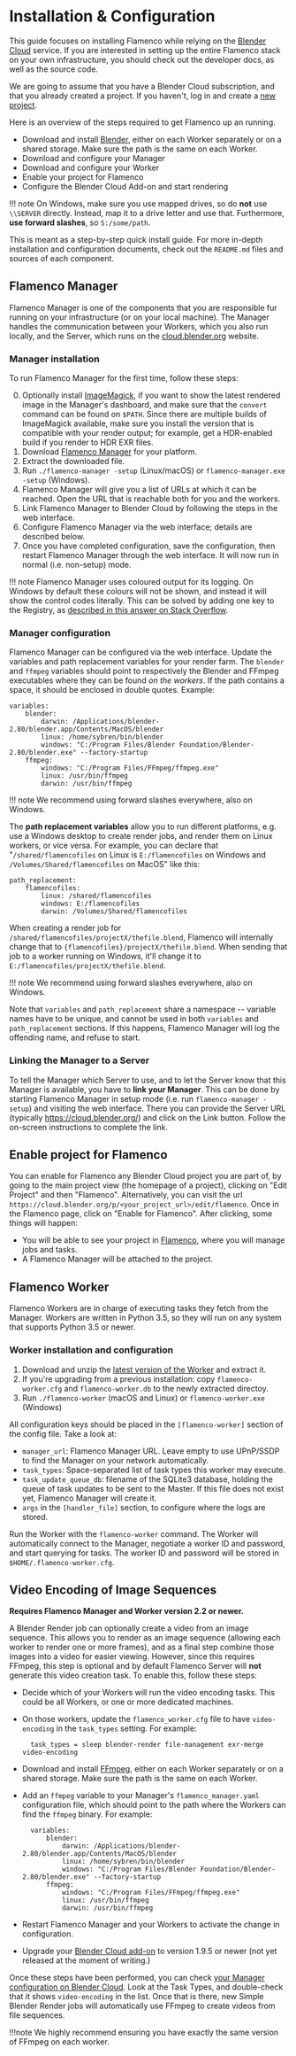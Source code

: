 # Installation & Configuration

This guide focuses on installing Flamenco while relying on the
[Blender Cloud](https://cloud.blender.org/) service. If you are interested in setting up the entire
Flamenco stack on your own infrastructure, you should check out the developer docs, as well as the
source code.

We are going to assume that you have a Blender Cloud subscription, and that you already created a
project. If you haven't, log in and create a [new project](https://cloud.blender.org/p/).

Here is an overview of the steps required to get Flamenco up an running.

- Download and install [Blender](https://www.blender.org/), either on each Worker separately or on a
  shared storage. Make sure the path is the same on each Worker.
- Download and configure your Manager
- Download and configure your Worker
- Enable your project for Flamenco
- Configure the Blender Cloud Add-on and start rendering

!!! note
    On Windows, make sure you use mapped drives, so do **not** use `\\SERVER` directly. Instead, map
    it to a drive letter and use that. Furthermore, **use forward slashes**, so `S:/some/path`.

This is meant as a step-by-step quick install guide. For more in-depth installation and
configuration documents, check out the `README.md` files and sources of each component.


## Flamenco Manager

Flamenco Manager is one of the components that you are responsible fur running on your
infrastructure (or on your local machine). The Manager handles the communication between your
Workers, which you also run locally, and the Server, which runs on the
[cloud.blender.org](https://cloud.blender.org) website.


### Manager installation

To run Flamenco Manager for the first time, follow these steps:

0. Optionally install [ImageMagick](https://www.imagemagick.org/script/download.php), if you want to
   show the latest rendered image in the Manager's dashboard, and make sure that the `convert`
   command can be found on `$PATH`. Since there are multiple builds of ImageMagick available, make
   sure you install the version that is compatible with your render output; for example, get a
   HDR-enabled build if you render to HDR EXR files.
1. Download [Flamenco Manager](https://www.flamenco.io/download/) for your platform.
2. Extract the downloaded file.
3. Run `./flamenco-manager -setup` (Linux/macOS) or `flamenco-manager.exe -setup` (Windows).
4. Flamenco Manager will give you a list of URLs at which it can be reached. Open the URL that is
   reachable both for you and the workers.
5. Link Flamenco Manager to Blender Cloud by following the steps in the web interface.
6. Configure Flamenco Manager via the web interface; details are described below.
7. Once you have completed configuration, save the configuration, then restart Flamenco Manager
   through the web interface. It will now run in normal (i.e. non-setup) mode.

!!! note
    Flamenco Manager uses coloured output for its logging. On Windows by default these colours
    will not be shown, and instead it will show the control codes literally. This can be solved
    by adding one key to the Registry, as [described in this answer on Stack Overflow](https://stackoverflow.com/a/16799175/875379).


### Manager configuration

Flamenco Manager can be configured via the web interface. Update the variables and path replacement
variables for your render farm. The `blender` and `ffmpeg` variables should point to respectively
the Blender and FFmpeg executables where they can be found *on the workers*. If the path contains a
space, it should be enclosed in double quotes. Example:

    variables:
        blender:
            darwin: /Applications/blender-2.80/blender.app/Contents/MacOS/blender
            linux: /home/sybren/bin/blender
            windows: "C:/Program Files/Blender Foundation/Blender-2.80/blender.exe" --factory-startup
        ffmpeg:
            windows: "C:/Program Files/FFmpeg/ffmpeg.exe"
            linux: /usr/bin/ffmpeg
            darwin: /usr/bin/ffmpeg

!!! note
    We recommend using forward slashes everywhere, also on Windows.


The **path replacement variables** allow you to run different platforms, e.g. use a Windows desktop
to create render jobs, and render them on Linux workers, or vice versa. For example, you can declare
that "`/shared/flamencofiles` on Linux is `E:/flamencofiles` on Windows and
`/Volumes/Shared/flamencofiles` on MacOS" like this:

    path_replacement:
        flamencofiles:
            linux: /shared/flamencofiles
            windows: E:/flamencofiles
            darwin: /Volumes/Shared/flamencofiles

When creating a render job for `/shared/flamencofiles/projectX/thefile.blend`, Flamenco will
internally change that to `{flamencofiles}/projectX/thefile.blend`. When sending that job to a
worker running on Windows, it'll change it to `E:/flamencofiles/projectX/thefile.blend`.

!!! note
    We recommend using forward slashes everywhere, also on Windows.

Note that `variables` and `path_replacement` share a namespace -- variable names have to be unique,
and cannot be used in both `variables` and `path_replacement` sections. If this happens, Flamenco
Manager will log the offending name, and refuse to start.


### Linking the Manager to a Server

To tell the Manager which Server to use, and to let the Server know that this Manager is available,
you have to **link your Manager**. This can be done by starting Flamenco Manager in setup mode
(i.e. run `flamenco-manager -setup`) and visiting the web interface. There you can provide the
Server URL (typically https://cloud.blender.org/) and click on the Link button. Follow the
on-screen instructions to complete the link.


## Enable project for Flamenco

You can enable for Flamenco any Blender Cloud project you are part of, by going to the main project
view (the homepage of a project), clicking on "Edit Project" and then "Flamenco". Alternatively,
you can visit the url `https://cloud.blender.org/p/<your_project_url>/edit/flamenco`.
Once in the Flamenco page, click on "Enable for Flamenco". After clicking, some things will happen:

- You will be able to see your project in [Flamenco](https://cloud.blender.org/flamenco/), where you
  will manage jobs and tasks.
- A Flamenco Manager will be attached to the project.


## Flamenco Worker

Flamenco Workers are in charge of executing tasks they fetch from the Manager. Workers are written
in Python 3.5, so they will run on any system that supports Python 3.5 or newer.


### Worker installation and configuration

1. Download and unzip the [latest version of the Worker](https://www.flamenco.io/download/) and
   extract it.
2. If you're upgrading from a previous installation: copy `flamenco-worker.cfg` and
  `flamenco-worker.db` to the newly extracted directoy.
3. Run `./flamenco-worker` (macOS and Linux) or `flamenco-worker.exe` (Windows)

All configuration keys should be placed in the `[flamenco-worker]` section of the config file.
Take a look at:

- `manager_url`: Flamenco Manager URL. Leave empty to use UPnP/SSDP to find the Manager on your
  network automatically.
- `task_types`: Space-separated list of task types this worker may execute.
- `task_update_queue_db`: filename of the SQLite3 database, holding the queue of task updates to be
  sent to the Master. If this file does not exist yet, Flamenco Manager will create it.
- `args` in the `[handler_file]` section, to configure where the logs are stored.

Run the Worker with the `flamenco-worker` command. The Worker will automatically connect to the
Manager, negotiate a worker ID and password, and start querying for tasks. The worker ID and
password will be stored in `$HOME/.flamenco-worker.cfg`.


## Video Encoding of Image Sequences

**Requires Flamenco Manager and Worker version 2.2 or newer.**

A Blender Render job can optionally create a video from an image sequence. This allows you to render
as an image sequence (allowing each worker to render one or more frames), and as a final step
combine those images into a video for easier viewing. However, since this requires FFmpeg, this step
is optional and by default Flamenco Server will **not** generate this video creation task. To enable
this, follow these steps:

- Decide which of your Workers will run the video encoding tasks. This could be all Workers, or one
  or more dedicated machines.
- On those workers, update the `flamenco_worker.cfg` file to have `video-encoding` in the
  `task_types` setting. For example:

        task_types = sleep blender-render file-management exr-merge video-encoding

- Download and install [FFmpeg](https://ffmpeg.org/), either on each Worker separately or on a
  shared storage. Make sure the path is the same on each Worker.
- Add an `ffmpeg` variable to your Manager's `flamenco_manager.yaml` configuration file, which
  should point to the path where the Workers can find the `ffmpeg` binary. For example:

        variables:
            blender:
                darwin: /Applications/blender-2.80/blender.app/Contents/MacOS/blender
                linux: /home/sybren/bin/blender
                windows: "C:/Program Files/Blender Foundation/Blender-2.80/blender.exe" --factory-startup
            ffmpeg:
                windows: "C:/Program Files/FFmpeg/ffmpeg.exe"
                linux: /usr/bin/ffmpeg
                darwin: /usr/bin/ffmpeg
- Restart Flamenco Manager and your Workers to activate the change in configuration.
- Upgrade your [Blender Cloud add-on](https://cloud.blender.org/services) to version 1.9.5 or newer
  (not yet released at the moment of writing.)

Once these steps have been performed, you can check
[your Manager configuration on Blender Cloud](https://cloud.blender.org/flamenco/managers/). Look at
the Task Types, and double-check that it shows `video-encoding` in the list. Once that is there,
new Simple Blender Render jobs will automatically use FFmpeg to create videos from file sequences.


!!!note
    We highly recommend ensuring you have exactly the same version of FFmpeg on each worker.
